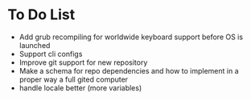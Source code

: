 # To Do List
- Add grub recompiling for worldwide keyboard support before OS is launched
- Support cli configs
- Improve git support for new repository
- Make a schema for repo dependencies and how to implement in a proper way a full gited computer
- handle locale better (more variables)
